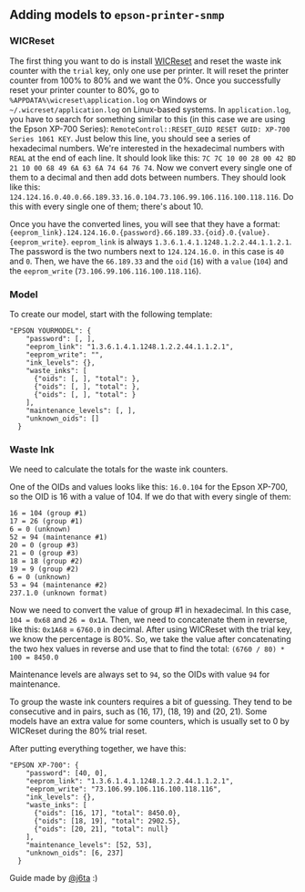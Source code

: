 ## Adding models to `epson-printer-snmp`

### WICReset

The first thing you want to do is install [WICReset](https://wic-reset.com>) and reset the waste ink counter with the `trial` key, only one use per printer.
It will reset the printer counter from 100% to 80% and we want the 0%.
Once you successfully reset your printer counter to 80%, go to `%APPDATA%\wicreset\application.log` on Windows or `~/.wicreset/application.log` on Linux-based systems.
In `application.log`, you have to search for something similar to this (in this case we are using the Epson XP-700 Series): `RemoteControl::RESET_GUID RESET GUID: XP-700 Series 1061 KEY`.
Just below this line, you should see a series of hexadecimal numbers.
We're interested in the hexadecimal numbers with `REAL` at the end of each line.
It should look like this: `7C 7C 10 00 28 00 42 BD 21 10 00 68 49 6A 63 6A 74 64 76 74`.
Now we convert every single one of them to a decimal and then add dots between numbers.
They should look like this: `124.124.16.0.40.0.66.189.33.16.0.104.73.106.99.106.116.100.118.116`.
Do this with every single one of them; there's about 10.

Once you have the converted lines, you will see that they have a format:
`{eeprom_link}.124.124.16.0.{password}.66.189.33.{oid}.0.{value}.{eeprom_write}`.
`eeprom_link` is always `1.3.6.1.4.1.1248.1.2.2.44.1.1.2.1`.
The password is the two numbers next to `124.124.16.0.` in this case is `40` and `0`.
Then, we have the `66.189.33` and the `oid` (`16`) with a `value` (`104`) and the `eeprom_write` (`73.106.99.106.116.100.118.116`).

### Model

To create our model, start with the following template:
```
"EPSON YOURMODEL": {
    "password": [, ],
    "eeprom_link": "1.3.6.1.4.1.1248.1.2.2.44.1.1.2.1",
    "eeprom_write": "",
    "ink_levels": {},
    "waste_inks": [
      {"oids": [, ], "total": },
      {"oids": [, ], "total": },
      {"oids": [, ], "total": }
    ],
    "maintenance_levels": [, ],
    "unknown_oids": []
  }
```

### Waste Ink

We need to calculate the totals for the waste ink counters.

One of the OIDs and values looks like this: `16.0.104` for the Epson XP-700, so the OID is 16 with a value of 104.
If we do that with every single of them:
```
16 = 104 (group #1)
17 = 26 (group #1)
6 = 0 (unknown)
52 = 94 (maintenance #1)
20 = 0 (group #3)
21 = 0 (group #3)
18 = 18 (group #2)
19 = 9 (group #2)
6 = 0 (unknown)
53 = 94 (maintenance #2)
237.1.0 (unknown format)
```

Now we need to convert the value of group #1 in hexadecimal.
In this case, `104 = 0x68` and `26 = 0x1A`.
Then, we need to concatenate them in reverse, like this: `0x1A68` = `6760.0` in decimal.
After using WICReset with the trial key, we know the percentage is 80%.
So, we take the value after concatenating the two hex values in reverse and use that to find the total:
`(6760 / 80) * 100 = 8450.0`

Maintenance levels are always set to `94`, so the OIDs with value `94` for maintenance.

To group the waste ink counters requires a bit of guessing.
They tend to be consecutive and in pairs, such as (16, 17), (18, 19) and (20, 21).
Some models have an extra value for some counters, which is usually set to 0 by WICReset during the 80% trial reset.

After putting everything together, we have this:
```
"EPSON XP-700": {
    "password": [40, 0],
    "eeprom_link": "1.3.6.1.4.1.1248.1.2.2.44.1.1.2.1",
    "eeprom_write": "73.106.99.106.116.100.118.116",
    "ink_levels": {},
    "waste_inks": [
      {"oids": [16, 17], "total": 8450.0},
      {"oids": [18, 19], "total": 2902.5},
      {"oids": [20, 21], "total": null}
    ],
    "maintenance_levels": [52, 53],
    "unknown_oids": [6, 237]
  }
```

Guide made by [@j6ta](https://github.com/Zxuus) :)
